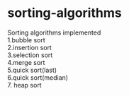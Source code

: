 # sorting-algorithms

Sorting algorithms implemented<br>
1.bubble sort<br>
2.insertion sort<br>
3.selection sort<br>
4.merge sort<br>
5.quick sort(last)<br>
6.quick sort(median)<br>
7. heap sort<br>
